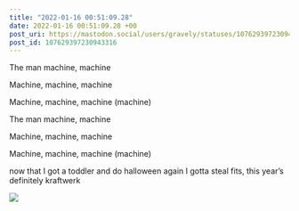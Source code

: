 ```yaml
---
title: "2022-01-16 00:51:09.28"
date: 2022-01-16 00:51:09.28 +00
post_uri: https://mastodon.social/users/gravely/statuses/107629397230943316
post_id: 107629397230943316
---
```

The man machine, machine

Machine, machine, machine

Machine, machine, machine (machine)

The man machine, machine

Machine, machine, machine

Machine, machine, machine (machine)

now that I got a toddler and do halloween again I gotta steal fits, this year’s definitely kraftwerk


![](/images/107629397147480640.jpg)

